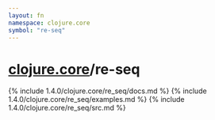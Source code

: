 ```yaml
---
layout: fn
namespace: clojure.core
symbol: "re-seq"
---
```


# [clojure.core](../)/re-seq

{% include 1.4.0/clojure.core/re_seq/docs.md %}
{% include 1.4.0/clojure.core/re_seq/examples.md %}
{% include 1.4.0/clojure.core/re_seq/src.md %}

